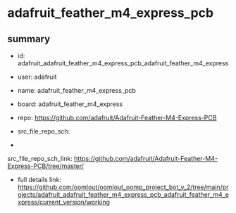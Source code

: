 # adafruit_feather_m4_express_pcb
 
## summary 
* id: adafruit_adafruit_feather_m4_express_pcb_adafruit_feather_m4_express
* user: adafruit
* name: adafruit_feather_m4_express_pcb
* board: adafruit_feather_m4_express
* repo: https://github.com/adafruit/Adafruit-Feather-M4-Express-PCB



* src_file_repo_sch: 
*
 src_file_repo_sch_link: https://github.com/adafruit/Adafruit-Feather-M4-Express-PCB/tree/master/
* full details link: https://github.com/oomlout/oomlout_oomp_project_bot_v_2/tree/main/projects/adafruit_adafruit_feather_m4_express_pcb_adafruit_feather_m4_express/current_version/working  






